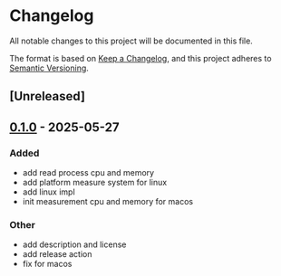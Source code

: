 # Changelog

All notable changes to this project will be documented in this file.

The format is based on [Keep a Changelog](https://keepachangelog.com/en/1.0.0/),
and this project adheres to [Semantic Versioning](https://semver.org/spec/v2.0.0.html).

## [Unreleased]

## [0.1.0](https://github.com/marverlous811/sys-measure/releases/tag/v0.1.0) - 2025-05-27

### Added

- add read process cpu and memory
- add platform measure system for linux
- add linux impl
- init measurement cpu and memory for macos

### Other

- add description and license
- add release action
- fix for macos

